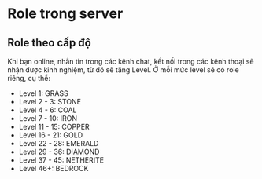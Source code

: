 # Role trong server

## Role theo cấp độ

Khi bạn online, nhắn tin trong các kênh chat, kết nối trong các kênh thoại sẽ nhận được kinh nghiệm, từ đó sẽ tăng Level. Ở mỗi mức level sẽ có role riêng, cụ thể:

* Level 1: GRASS
* Level 2 - 3: STONE
* Level 4 - 6: COAL
* Level 7 - 10: IRON
* Level 11 - 15: COPPER
* Level 16 - 21: GOLD
* Level 22 - 28: EMERALD
* Level 29 - 36: DIAMOND
* Level 37 - 45: NETHERITE
* Level 46+: BEDROCK&#x20;

